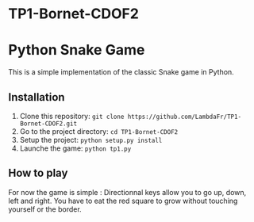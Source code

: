# TP1-Bornet-CDOF2
# Python Snake Game

This is a simple implementation of the classic Snake game in Python.

## Installation

1. Clone this repository: `git clone https://github.com/LambdaFr/TP1-Bornet-CDOF2.git`
2. Go to the project directory: `cd TP1-Bornet-CDOF2`
3. Setup the project: `python setup.py install`
4. Launche the game: `python tp1.py`

## How to play

For now the game is simple :
Directionnal keys allow you to go up, down, left and right. You have to eat the red square to grow without touching yourself or the border.
